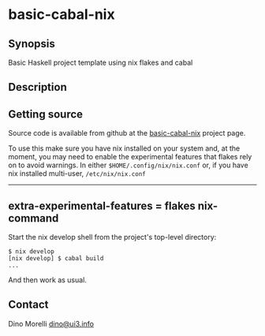 # basic-cabal-nix


## Synopsis

Basic Haskell project template using nix flakes and cabal


## Description


## Getting source

Source code is available from github at the [basic-cabal-nix](https://github.com/dino-/basic-cabal-nix) project page.

To use this make sure you have nix installed on your system and, at the moment,
you may need to enable the experimental features that flakes rely on to avoid
warnings. In either `$HOME/.config/nix/nix.conf` or, if you have nix installed
multi-user, `/etc/nix/nix.conf`

---
extra-experimental-features = flakes nix-command
---

Start the nix develop shell from the project's top-level directory:

    $ nix develop
    [nix develop] $ cabal build
    ...

And then work as usual.


## Contact

Dino Morelli <dino@ui3.info>
